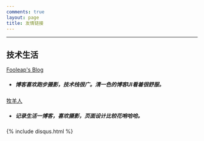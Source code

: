 ```yaml
---
comments: true
layout: page
title: 友情链接
---
```

---
## 技术生活
[Fooleap's Blog][1]
* <h5>博客喜欢跑步摄影，技术栈很广。清一色的博客UI看着很舒服。</h5>

[牧羊人][2]
* <h5>记录生活一博客，喜欢摄影，页面设计比较花哨哈哈。</h5>


[1]: https://blog.fooleap.org?achuan.io
[2]: https://www.shephe.com/?achuan.io




{% include disqus.html %}